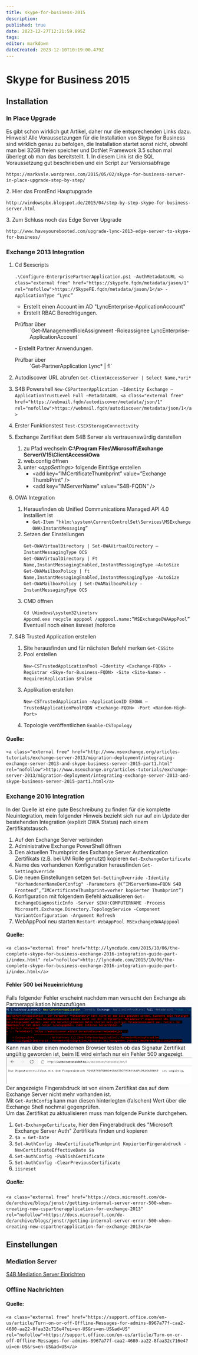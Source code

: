 ```yaml
---
title: skype-for-business-2015
description: 
published: true
date: 2023-12-27T12:21:59.895Z
tags: 
editor: markdown
dateCreated: 2023-12-10T10:19:00.479Z
---
```


# Skype for Business 2015

## <span class="mw-headline" id="bkmrk-installation-1">Installation</span>

### <span class="mw-headline" id="bkmrk-in-place-upgrade-1">In Place Upgrade</span>

Es gibt schon wirklich gut Artikel, daher nur die entsprechenden Links dazu. Hinweis! Alle Voraussetzungen für die Installation von Skype for Business sind wirklich genau zu befolgen, die Installation startet sonst nicht, obwohl man bei 32GB freien speicher und DotNet Framework 3.5 schon mal überlegt ob man das bereitstellt. 1. In diesem Link ist die SQL Voraussetzung gut beschrieben und ein Script zur Versionsabfrage

```
https://markvale.wordpress.com/2015/05/02/skype-for-business-server-in-place-upgrade-step-by-step/
```

2\. Hier das FrontEnd Hauptupgrade

```
http://windowspbx.blogspot.de/2015/04/step-by-step-skype-for-business-server.html
```

3\. Zum Schluss noch das Edge Server Upgrade

```
http://www.haveyourebooted.com/upgrade-lync-2013-edge-server-to-skype-for-business/
```

### <span class="mw-headline" id="bkmrk-exchange-2013-integr-1">Exchange 2013 Integration</span>

1. Cd $exscripts <dl><dt>`.\Configure-EnterprisePartnerApplication.ps1 –AuthMetadataURL <a class="external free" href="https://skypefe.fqdn/metadata/jason/1" rel="nofollow">https://SkypeFE.fqdn/metadata/jason/1</a> -ApplicationType “Lync”`</dt></dl>
    - Erstellt einen Account im AD "LyncEnterprise-ApplicationAccount"
    - Erstellt RBAC Berechtigungen.
    
    <dl><dt>Prüfbar über</dt><dd>`Get-ManagementRoleAssignment -Roleassignee LyncEnterprise-ApplicationAccount`</dd></dl>
    - Erstellt Partner Anwendungen.
    
    <dl><dt>Prüfbar über</dt><dd>`Get-PartnerApplication Lync* | fl`</dd></dl>
2. Autodiscover URL abrufen `Get-ClientAccessServer | Select Name,*uri*`
3. S4B Powershell `New-CSPartnerApplication –Identity Exchange –ApplicationTrustLevel Full –MetadataURL <a class="external free" href="https://webmail.fqdn/autodiscover/metadata/json/1" rel="nofollow">https://webmail.fqdn/autodiscover/metadata/json/1</a>`
4. Erster Funktionstest `Test-CSEXStorageConnectivity`
5. Exchange Zertifikat dem S4B Server als vertrauenswürdig darstellen 
    1. zu Pfad wechseln **C:\\Program Files\\Microsoft\\Exchange Server\\V15\\ClientAccess\\Owa**
    2. web.config öffnen
    3. unter *&lt;appSettings&gt;* folgende Einträge erstellen 
        - &lt;add key=”IMCertificateThumbprint” value=”Exchange ThumbPrint” /&gt;
        - &lt;add key=”IMServerName” value=”S4B-FQDN” /&gt;
6. OWA Integration 
    1. Herausfinden ob Unified Communications Managed API 4.0 installiert ist 
        - `Get-Item “hklm:\system\CurrentControlSet\Services\MSExchange OWA\InstantMessaging”`
    2. Setzen der Einstellungen <dl><dt>`Get-OWAVirtualDirectory | Set-OWAVirtualDirectory –InstantMessagingType OCS`</dt><dt>`Get-OWAVirtualDirectory | Ft Name,InstantMessagingEnabled,InstantMessagingType –AutoSize`</dt><dt>`Get-OWAMailboxPolicy | ft Name,InstantMessagingEnabled,InstantMessagingType -AutoSize`</dt><dt>`Get-OWAMailboxPolicy | Set-OWAMailboxPolicy -InstantMessagingType OCS`</dt></dl>
    3. CMD öffnen <dl><dt>`Cd \Windows\system32\inetsrv`</dt><dt>`Appcmd.exe recycle apppool /apppool.name:”MSExchangeOWAAppPool”`</dt><dt>Eventuell noch einen iisreset /noforce</dt></dl>
7. S4B Trusted Application erstellen 
    1. Site herausfinden und für nächsten Befehl merken `Get-CSSite`
    2. Pool erstellen <dl><dt>`New-CSTrustedApplicationPool –Identity <Exchange-FQDN> -Registrar <Skye-for-Business-FQDN> -Site <Site-Name> -RequiresReplication $False`</dt></dl>
    3. Applikation erstellen <dl><dt>`New-CSTrustedApplication –ApplicationID EXOWA –TrustedApplicationPoolFQDN <Exchange-FQDN> -Port <Random-High-Port>`</dt></dl>
    4. Topologie veröffentlichen `Enable-CSTopology`

#### <span class="mw-headline" id="bkmrk-quelle%3A-1">Quelle:</span>

```
<a class="external free" href="http://www.msexchange.org/articles-tutorials/exchange-server-2013/migration-deployment/integrating-exchange-server-2013-and-skype-business-server-2015-part1.html" rel="nofollow">http://www.msexchange.org/articles-tutorials/exchange-server-2013/migration-deployment/integrating-exchange-server-2013-and-skype-business-server-2015-part1.html</a>
```

### <span class="mw-headline" id="bkmrk-exchange-2016-integr-1">Exchange 2016 Integration</span>

In der Quelle ist eine gute Beschreibung zu finden für die komplette Neuintegration, mein folgender Hinweis bezieht sich nur auf ein Update der bestehenden Integration (explizit OWA Status) nach einem Zertifikatstausch.

1. Auf den Exchange Server verbinden
2. Administrative Exchange PowerShell öffnen
3. Den aktuellen Thumbprint des Exchange Server Authentication Zertifikats (z.B. bei UM Rolle genutzt) kopieren `Get-ExchangeCertificate`
4. Name des vorhandenen Konfiguration herausfinden `Get-SettingOverride`
5. Die neuen Einstellungen setzen `Set-SettingOverride -Identity "VorhandenerNameDerConfig" -Parameters @(“IMServerName=FQDN S4B Frontend”,”IMCertificateThumbprint=vorher kopierter Thumbprint”)`
6. Konfiguration mit folgendem Befehl aktualisieren `Get-ExchangeDiagnosticInfo -Server $ENV:COMPUTERNAME -Process Microsoft.Exchange.Directory.TopologyService -Component VariantConfiguration -Argument Refresh`
7. WebAppPool neu starten `Restart-WebAppPool MSExchangeOWAApppool`

#### <span class="mw-headline" id="bkmrk-quelle%3A-3">Quelle:</span>

```
<a class="external free" href="http://lyncdude.com/2015/10/06/the-complete-skype-for-business-exchange-2016-integration-guide-part-i/index.html" rel="nofollow">http://lyncdude.com/2015/10/06/the-complete-skype-for-business-exchange-2016-integration-guide-part-i/index.html</a>
```

#### <span class="mw-headline" id="bkmrk-fehler-500-bei-neuei-1">Fehler 500 bei Neueinrichtung</span>

Falls folgender Fehler erscheint nachdem man versucht den Exchange als Partnerapplikation hinzuzufügen  
![NewCSPartnerApp-Error500.png](/media/NewCSPartnerApp-Error500.png)
Kann man über einen modernen Browser testen ob das Signatur Zertifikat ungültig geworden ist, beim IE wird einfach nur ein Fehler 500 angezeigt.  
![SignaturZertUngueltig.png](/media/SignaturZertUngueltig.png)  
Der angezeigte Fingerabdruck ist von einem Zertifikat das auf dem Exchange Server nicht mehr vorhanden ist.  
Mit `Get-AuthConfig` kann man diesen hinterlegten (falschen) Wert über die Exchange Shell nochmal gegenprüfen.  
Um das Zertifikat zu aktualisieren muss man folgende Punkte durchgehen.

1. `Get-ExchangeCertificate`, hier den Fingerabdruck des "Microsoft Exchange Server Auth" Zertifikats finden und kopieren
2. `$a = Get-Date`
3. `Set-AuthConfig -NewCertificateThumbprint KopierterFingerabdruck -NewCertificateEffectiveDate $a`
4. `Set-AuthConfig -PublishCertificate`
5. `Set-AuthConfig -ClearPreviousCertificate`
6. `iisreset`

##### <span class="mw-headline" id="bkmrk-quelle%3A-5">Quelle:</span>

```
<a class="external free" href="https://docs.microsoft.com/de-de/archive/blogs/jenstr/getting-internal-server-error-500-when-creating-new-cspartnerapplication-for-exchange-2013" rel="nofollow">https://docs.microsoft.com/de-de/archive/blogs/jenstr/getting-internal-server-error-500-when-creating-new-cspartnerapplication-for-exchange-2013</a>
```

## <span class="mw-headline" id="bkmrk-einstellungen-1">Einstellungen</span>

### <span class="mw-headline" id="bkmrk-mediation-server-1">Mediation Server</span>

[S4B Mediation Server Einrichten](https://wiki.eidolf.de/index.php/S4B_Mediation_Server_Einrichten "S4B Mediation Server Einrichten")

### <span class="mw-headline" id="bkmrk-offline-nachrichten-1">Offline Nachrichten</span>

#### <span class="mw-headline" id="bkmrk-quelle%3A-7">Quelle:</span>

```
<a class="external free" href="https://support.office.com/en-us/article/Turn-on-or-off-Offline-Messages-for-admins-8967a77f-caa2-4680-aa22-8faa32c716e4?ui=en-US&rs=en-US&ad=US" rel="nofollow">https://support.office.com/en-us/article/Turn-on-or-off-Offline-Messages-for-admins-8967a77f-caa2-4680-aa22-8faa32c716e4?ui=en-US&rs=en-US&ad=US</a>
```